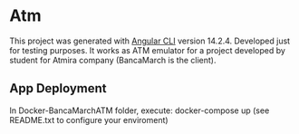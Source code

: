 # Atm

This project was generated with [Angular CLI](https://github.com/angular/angular-cli) version 14.2.4.
Developed just for testing purposes. It works as ATM emulator for a project developed by student for Atmira company (BancaMarch is the client).

## App Deployment

In Docker-BancaMarchATM folder, execute: docker-compose up (see README.txt to configure your enviroment)
